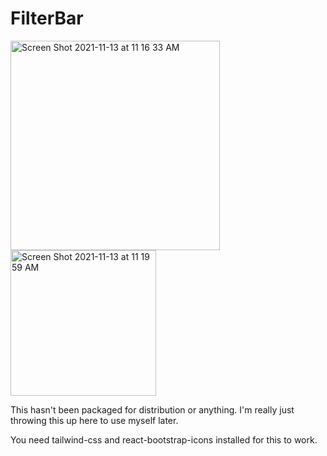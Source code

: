 # FilterBar

<img width="335" alt="Screen Shot 2021-11-13 at 11 16 33 AM" src="https://user-images.githubusercontent.com/4266915/141651020-2a3f1072-39be-4e9a-8e2c-04e0057f4534.png">

<img width="233" alt="Screen Shot 2021-11-13 at 11 19 59 AM" src="https://user-images.githubusercontent.com/4266915/141651120-cdceae35-9aaa-4ef8-87ca-301d325a292a.png">

This hasn't been packaged for distribution or anything. I'm really just throwing this up here to use myself later.

You need tailwind-css and react-bootstrap-icons installed for this to work.

